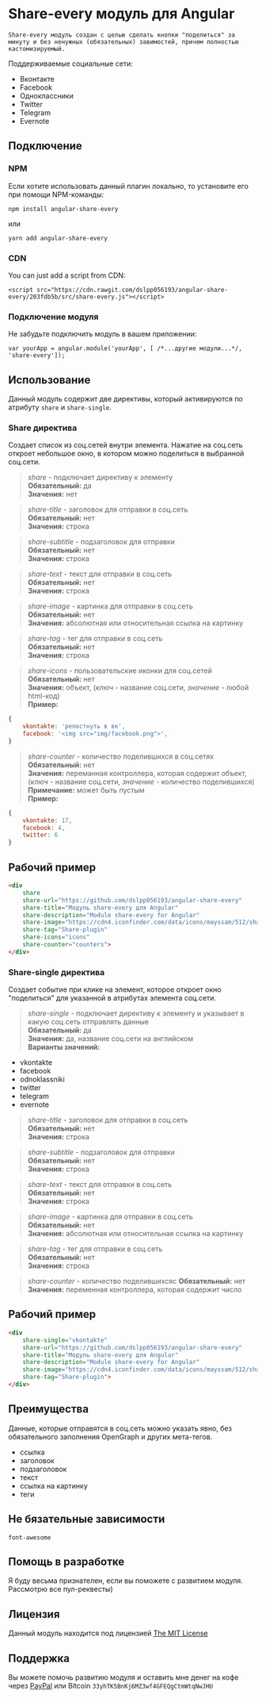 # Share-every модуль для Angular
``Share-every модуль создан с целью сделать кнопки "поделиться" за минуту и без ненужных (обязательных) завимостей, причем полностью кастомизируемый.``

Поддерживаемые социальные сети:

-  Вконтакте
-  Facebook
-  Одноклассники
-  Twitter
-  Telegram
-  Evernote

## Подключение

### NPM
Если хотите использовать данный плагин локально, то установите его при помощи NPM-команды:

```
npm install angular-share-every
```
или
```
yarn add angular-share-every
```

### CDN
You can just add a script from CDN:

```
<script src="https://cdn.rawgit.com/dslpp056193/angular-share-every/203fdb5b/src/share-every.js"></script>
```

### Подключение модуля
Не забудьте подключить модуль в вашем приложении:
```
var yourApp = angular.module('yourApp', [ /*...другие модули...*/, 'share-every']);
```

## Использование

Данный модуль содержит две директивы, который активируются по атрибуту `share` и `share-single`.

### Share директива

Создает список из соц.сетей внутри элемента. Нажатие на соц.сеть откроет небольшое окно, в котором можно поделиться в выбранной соц.сети.

> *share* - подключает директиву к элементу  
**Обязательный:** да  
**Значения:** нет

> *share-title* - заголовок для отправки в соц.сеть  
**Обязательный:** нет  
**Значения:** строка

> *share-subtitle* - подзаголовок для отправки  
**Обязательный:** нет  
**Значения:** строка

> *share-text* - текст для отправки в соц.сеть  
**Обязательный:** нет  
**Значения:** строка

> *share-image* - картинка для отправки в соц.сеть  
**Обязательный:** нет  
**Значения:** абсолютная или относительная ссылка на картинку

> *share-tag* - тег для отправки в соц.сеть    
**Обязательный:** нет  
**Значения:** строка

> *share-icons* - пользовательские иконки для соц.сетей  
**Обязательный:** нет  
**Значения:** объект, (_ключ_ - название соц.сети, _значение_ - любой html-код)  
**Пример:**
```javascript
{
    vkontakte: 'репостнуть в вк',
    facebook: '<img src="img/facebook.png">',
}
```

> *share-counter* - количество поделившихся в соц.сетях
**Обязательный:** нет  
**Значения:** переманная контроллера, которая содержит объект, (_ключ_ - название соц.сети, _значение_ - количество поделившихся)  
**Примечание:** может быть пустым  
**Пример:**
```javascript
{
    vkontakte: 17,
    facebook: 4,
    twitter: 6
}
```

## Рабочий пример

```html
<div 
    share
    share-url="https://github.com/dslpp056193/angular-share-every"
    share-title="Модуль share-every для Angular" 
    share-description="Module share-every for Angular" 
    share-image="https://cdn4.iconfinder.com/data/icons/mayssam/512/share-128.png" 
    share-tag="Share-plugin"
    share-icons="icons"
    share-counter="counters">
</div>
```

### Share-single директива

Создает событие при клике на элемент, которое откроет окно "поделиться" для указанной в атрибутах элемента соц.сети.

> *share-single* - подключает директиву к элементу и указывает в какую соц.сеть отправлять данные  
**Обязательный:** да  
**Значения:** да, название соц.сети на английском  
**Варианты значений:**   
-  vkontakte
-  facebook
-  odnoklassniki
-  twitter
-  telegram
-  evernote

> *share-title* - заголовок для отправки в соц.сеть  
**Обязательный:** нет  
**Значения:** строка

> *share-subtitle* - подзаголовок для отправки  
**Обязательный:** нет  
**Значения:** строка

> *share-text* - текст для отправки в соц.сеть  
**Обязательный:** нет  
**Значения:** строка

> *share-image* - картинка для отправки в соц.сеть  
**Обязательный:** нет  
**Значения:** абсолютная или относительная ссылка на картинку

> *share-tag* - тег для отправки в соц.сеть  
**Обязательный:** нет  
**Значения:** строка

> *share-counter* - количество поделившихсяс 
**Обязательный:** нет  
**Значения:** переменная контроллера, которая содержит число  

## Рабочий пример

```Html
<div 
    share-single="vkontakte"
    share-url="https://github.com/dslpp056193/angular-share-every"
    share-title="Модуль share-every для Angular" 
    share-description="Module share-every for Angular" 
    share-image="https://cdn4.iconfinder.com/data/icons/mayssam/512/share-128.png" 
    share-tag="Share-plugin">
</div>
```

## Преимущества

Данные, которые отправятся в соц.сеть можно указать явно, без обязательного заполнения OpenGraph и других мета-тегов.
- ссылка
- заголовок
- подзаголовок
- текст
- ссылка на картинку
- теги

## Не бязательные зависимости

``font-awesome``

## Помощь в разработке
Я буду весьма признателен, если вы поможете с развитием модуля. Рассмотрю все пул-реквесты)

## Лицензия
Данный модуль находится под лицензией [The MIT License](https://opensource.org/licenses/MIT)

## Поддержка
Вы можете помочь развитию модуля и оставить мне денег на кофе через  [PayPal](https://www.paypal.me/IlyaMedzhidov) или Bitcoin  `33yhTK5BnKj6MZ3wf4GFEQgCtmWtqNwJHU`